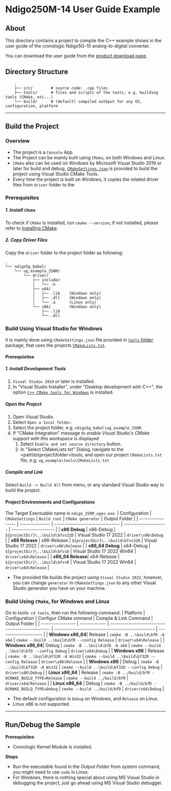 # Ndigo250M-14 User Guide Example

## About

This directory contains a project to compile the C++ example shows in the user guide of the cronologic Ndigo5G-10 analog-to-digital converter.

You can download the user guide from the [product download page](https://download.cronologic.de/Ndigo250M-14/Ndigo250M-14.pdf).

## Directory Structure
```
    .
    ├── src/        # source code: .cpp files
    ├── tools/      # files and scripts of the tools, e.g. building tools (CMake, etc...)
    └── build/      # (default) compiled outbput for any OS, configuration, platform
```

---

## Build the Project

### Overview
- The project is a `Console` App.
- The Project can be mainly built using `CMake`, on both Windows and Linux. 
- `CMake` also can be used on Windows by Microsoft Visual Studio 2019 or later for build and debug, [`CMakeSettings.json`](/tools/CMakeSetting.json) is provided to build the project using Visual Studio CMake Tools.
- Every time the project is built on Windows, it copies the related driver files from `driver` folder to the 

### Prerequisites

##### 1. Install `CMake`
To check if `CMake` is installed, run `cmake --version`; if not installed, please refer to [Installing CMake](https://cmake.org/install/).

##### 2. Copy Driver Files
Copy the `driver` folder to the project folder as following:
```
.
└── ndigo5g_babel/
    └── ug_example_250M/
        └── driver/
            ├── include/
            │   └── .h
            ├── x64/
            │   ├── .lib    (Windows only)
            │   ├── .dll    (Windows only)
            │   └── .a      (Linux only)
            └── x86/        (Windows only)
                ├── .lib
                └── .dll
```

### Build Using Visual Studio for Windows
It is mainly done using `CMakeSettings.json` file provided in [`tools` folder](/tools/CMakeSettings.json) package, that uses the projects [`CMakeLists.txt`](/tools/CMakeLists.tx).

#### Prerequisites
##### 1. Install Development Tools
1. `Visual Studio 2019` or later is installed.
2. In "Visual Studio Installer", under "Desktop development with C++", the option [`C++ CMake tools for Windows`](https://docs.microsoft.com/en-us/cpp/build/cmake-projects-in-visual-studio#installation) is installed.

##### Open the Project 
1. Open Visual Studio.
2. Select `Open a local folder`.
3. Select the project folder, e.g. `ndigo5g_babel\ug_example_250M`.
4. If "CMake Integration" message _to enable Visual Studio's CMake support with this workspace_ is displayed
   1. Select `Enable and set source directory` button.
   2. In "Select CMakeLists.txt" Dialog, navigate to the <path\to\project\folder>\tools, and open our project `CMakeLists.txt` file, e.g. `ug_example\tools\CMakeLists.txt`

##### Compile and Link
Select `Build -> Build All` from menu, or any standard Visual Studio way to build the project.

#### Project Environments and Configurations
The Target Exectuable name is `ndigo_250M_ugex.exe`.
| Configuration     | `CMakeSettings` | `Build root`                     | `CMake generator`     | Output Folder          |
| ----------------- | --------------- | -------------------------------- | --------------------- | ---------------------  |
| **x86 Debug**     | x86-Debug       | `${projectDir}\..\build\bfvs32D` | Visual Studio 17 2022 | `driver\x86\Debug`   |
| **x86 Release**   | x86-Release     | `${projectDir}\..\build\bfvs32R` | Visual Studio 17 2022 | `driver\x86\Release`   |
| **x86_64 Debug**  | x64-Debug       | `${projectDir}\..\build\bfvsD`   | Visual Studio 17 2022 Win64 | `driver\x64\Release`   |
| **x86_64 Release**| x64-Release     | `${projectDir}\..\build\bfvsR`   | Visual Studio 17 2022 Win64 | `driver\x64\Release`   |
* The provided file builds the project using `Visual Studio 2022`, however, you can change `generator` in  `CMakeSettings.json` to any other Visual Studio generator you have on your machine.

### Build Using `CMake`, for Windows and Linux

Go to tools: `cd tools`, then run the following command:
| Platform          | Configuration | Configur CMake ommand                                                           | Compile & Link Command                            | Output Folder          |
| ----------------- | ------------- | -------------------------------------------------     | ------------------------------------------------- | ---------------------  |
| **Windows x86_64**| Release       | `cmake -B ..\build\bfR -A x64`                                                  | `cmake --build ..\build\bfR --config Release`     | `driver\x64\Release`   |
| **Windows x86_64**| Debug         | `cmake -B ..\build\bfD -A x64`                                                  | `cmake --build ..\build\bfD --config Debug`       | `driver\x64\Debug`     |
| **Windows x86**   | Release       | `cmake -B ..\build\bf32R -A Win32`                                              | `cmake --build ..\build\bf32R --config Release`   | `driver\x86\Release`   |
| **Windows x86**   | Debug         | `cmake -B ..\build\bf32D -A Win32`                                              | `cmake --build ..\build\bf32D --config Debug`     | `driver\x86\Debug`     |
| **Linux x86_64**  | Release       | `cmake -B ../build/bfR -DCMAKE_BUILD_TYPE=Release`                              | `cmake --build ../build/bfR`                      | `driver/x64/Release`   |
| **Linux x86_64**  | Debug         | `cmake -B ../build/bfD -DCMAKE_BUILD_TYPE=Debug`                                | `cmake --build ../build/bfD`                      | `driver/x64/Debug`     |

* The default configuration is `Debug` on Windows, and `Release` on Linux.
* Linux x86 is not supported.

---

## Run/Debug the Sample

**Prerequisites**
- Cronologic Kernel Module is installed.

**Steps**
- Run the executable found in the _Output Folder_ from system command, you might need to use `sudo` in Linux.
- For Windows, there is nothing special about using MS Visual Studio in debugging the project, just go ahead using MS Visual Studio debugger.
